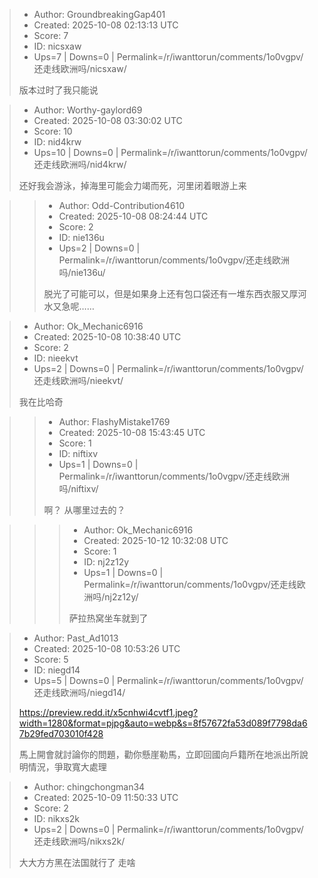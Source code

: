 > - Author: GroundbreakingGap401
> - Created: 2025-10-08 02:13:13 UTC
> - Score: 7
> - ID: nicsxaw
> - Ups=7 | Downs=0 | Permalink=/r/iwanttorun/comments/1o0vgpv/还走线欧洲吗/nicsxaw/
>
> 版本过时了我只能说

> - Author: Worthy-gaylord69
> - Created: 2025-10-08 03:30:02 UTC
> - Score: 10
> - ID: nid4krw
> - Ups=10 | Downs=0 | Permalink=/r/iwanttorun/comments/1o0vgpv/还走线欧洲吗/nid4krw/
>
> 还好我会游泳，掉海里可能会力竭而死，河里闭着眼游上来

>> - Author: Odd-Contribution4610
>> - Created: 2025-10-08 08:24:44 UTC
>> - Score: 2
>> - ID: nie136u
>> - Ups=2 | Downs=0 | Permalink=/r/iwanttorun/comments/1o0vgpv/还走线欧洲吗/nie136u/
>>
>> 脱光了可能可以，但是如果身上还有包口袋还有一堆东西衣服又厚河水又急呢……

> - Author: Ok_Mechanic6916
> - Created: 2025-10-08 10:38:40 UTC
> - Score: 2
> - ID: nieekvt
> - Ups=2 | Downs=0 | Permalink=/r/iwanttorun/comments/1o0vgpv/还走线欧洲吗/nieekvt/
>
> 我在比哈奇

>> - Author: FlashyMistake1769
>> - Created: 2025-10-08 15:43:45 UTC
>> - Score: 1
>> - ID: niftixv
>> - Ups=1 | Downs=0 | Permalink=/r/iwanttorun/comments/1o0vgpv/还走线欧洲吗/niftixv/
>>
>> 啊？ 从哪里过去的？

>>> - Author: Ok_Mechanic6916
>>> - Created: 2025-10-12 10:32:08 UTC
>>> - Score: 1
>>> - ID: nj2z12y
>>> - Ups=1 | Downs=0 | Permalink=/r/iwanttorun/comments/1o0vgpv/还走线欧洲吗/nj2z12y/
>>>
>>> 萨拉热窝坐车就到了

> - Author: Past_Ad1013
> - Created: 2025-10-08 10:53:26 UTC
> - Score: 5
> - ID: niegd14
> - Ups=5 | Downs=0 | Permalink=/r/iwanttorun/comments/1o0vgpv/还走线欧洲吗/niegd14/
>
> https://preview.redd.it/x5cnhwi4cvtf1.jpeg?width=1280&format=pjpg&auto=webp&s=8f57672fa53d089f7798da67b29fed703010f428
> 
> 馬上開會就討論你的問題，勸你懸崖勒馬，立即回國向戶籍所在地派出所說明情況，爭取寬大處理

> - Author: chingchongman34
> - Created: 2025-10-09 11:50:33 UTC
> - Score: 2
> - ID: nikxs2k
> - Ups=2 | Downs=0 | Permalink=/r/iwanttorun/comments/1o0vgpv/还走线欧洲吗/nikxs2k/
>
> 大大方方黑在法国就行了 走啥
